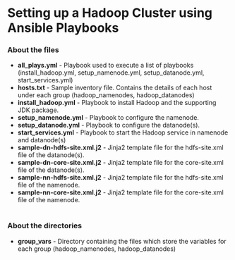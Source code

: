 # Setting up a Hadoop Cluster using Ansible Playbooks
### About the files
- <b>all_plays.yml</b> - Playbook used to execute a list of playbooks (install_hadoop.yml, setup_namenode.yml, setup_datanode.yml, start_services.yml)
- <b>hosts.txt</b> - Sample inventory file. Contains the details of each host under each group (hadoop_namenodes, hadoop_datanodes)
- <b>install_hadoop.yml</b> - Playbook to install Hadoop and the supporting JDK package.
- <b>setup_namenode.yml</b> - Playbook to configure the namenode.
- <b>setup_datanode.yml</b> - Playbook to configure the datanode(s).
- <b>start_services.yml</b> - Playbook to start the Hadoop service in namenode and datanode(s)
- <b>sample-dn-hdfs-site.xml.j2</b> - Jinja2 template file for the hdfs-site.xml file of the datanode(s).
- <b>sample-dn-core-site.xml.j2</b> - Jinja2 template file for the core-site.xml file of the datanode(s).
- <b>sample-nn-hdfs-site.xml.j2</b> - Jinja2 template file for the hdfs-site.xml file of the namenode.
- <b>sample-nn-core-site.xml.j2</b> - Jinja2 template file for the core-site.xml file of the namenode.<br><br>

### About the directories 
- <b>group_vars</b> - Directory containing the files which store the variables for each group (hadoop_namenodes, hadoop_datanodes)
